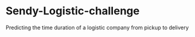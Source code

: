 # Sendy-Logistic-challenge
Predicting the time duration of a logistic company from pickup to delivery
